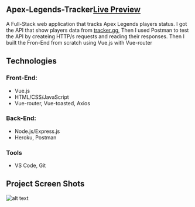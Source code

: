 ## Apex-Legends-Tracker[Live Preview](https://hidden-basin-62213.herokuapp.com)
A Full-Stack web application that tracks Apex Legends players status.
I got the API that show players data from [tracker.gg](https://tracker.gg/developers), Then I used Postman to test the API by createing HTTP/s requests and reading their responses.
Then I built the Fron-End from scratch using Vue.js with Vue-router

## Technologies
### Front-End:
* Vue.js
* HTML/CSS/JavaScript
* Vue-router, Vue-toasted, Axios 
### Back-End:
* Node.js/Express.js
* Heroku, Postman 
### Tools
* VS Code, Git

## Project Screen Shots

![alt text](https://imgur.com/L1NVOP8.gif "Logo Title Text 1")

